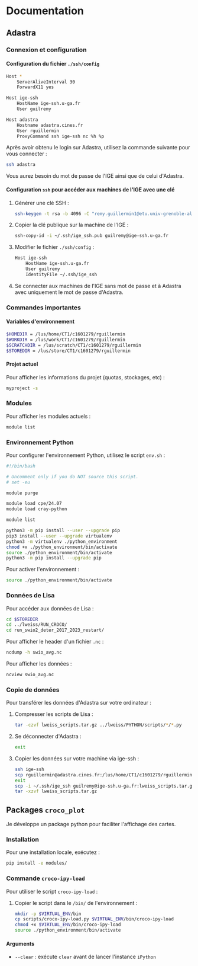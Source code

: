 # Documentation

## Adastra

### Connexion et configuration

#### Configuration du fichier `./ssh/config`
```bash
Host *
	ServerAliveInterval 30
	ForwardX11 yes

Host ige-ssh
	HostName ige-ssh.u-ga.fr
	User guilremy

Host adastra
	Hostname adastra.cines.fr
	User rguillermin
	ProxyCommand ssh ige-ssh nc %h %p  
```

Après avoir obtenu le login sur Adastra, utilisez la commande suivante pour vous connecter :
```bash
ssh adastra
```
Vous aurez besoin du mot de passe de l'IGE ainsi que de celui d'Adastra.

#### Configuration `ssh` pour accéder aux machines de l'IGE avec une clé
1. Générer une clé SSH :
    ```bash
    ssh-keygen -t rsa -b 4096 -C "remy.guillermin1@etu.univ-grenoble-alpes.fr" -f ~/.ssh/ige_ssh
    ```
2. Copier la clé publique sur la machine de l'IGE :
    ```bash
    ssh-copy-id -i ~/.ssh/ige_ssh.pub guilremy@ige-ssh.u-ga.fr
    ```
3. Modifier le fichier `./ssh/config` :
    ```bash
    Host ige-ssh
    	HostName ige-ssh.u-ga.fr
    	User guilremy
    	IdentityFile ~/.ssh/ige_ssh
    ```
4. Se connecter aux machines de l'IGE sans mot de passe et à Adastra avec uniquement le mot de passe d'Adastra.

### Commandes importantes

#### Variables d'environnement 
```bash
$HOMEDIR = /lus/home/CT1/c1601279/rguillermin
$WORKDIR = /lus/work/CT1/c1601279/rguillermin
$SCRATCHDIR = /lus/scratch/CT1/c1601279/rguillermin
$STOREDIR = /lus/store/CT1/c1601279/rguillermin
```

#### Projet actuel
Pour afficher les informations du projet (quotas, stockages, etc) :
```bash
myproject -s
```

### Modules
Pour afficher les modules actuels :
```bash
module list
```

### Environnement Python
Pour configurer l'environnement Python, utilisez le script `env.sh` :
```bash
#!/bin/bash

# Uncomment only if you do NOT source this script.
# set -eu

module purge

module load cpe/24.07
module load cray-python

module list

python3 -m pip install --user --upgrade pip
pip3 install --user --upgrade virtualenv
python3 -m virtualenv ./python_environment
chmod +x ./python_environment/bin/activate
source ./python_environment/bin/activate
python3 -m pip install --upgrade pip
```

Pour activer l'environnement :
```bash
source ./python_environment/bin/activate
```

### Données de Lisa
Pour accéder aux données de Lisa :
```bash
cd $STOREDIR
cd ../lweiss/RUN_CROCO/
cd run_swio2_deter_2017_2023_restart/
```

Pour afficher le header d'un fichier `.nc` :
```bash
ncdump -h swio_avg.nc 
```

Pour afficher les données :
```bash
ncview swio_avg.nc
```

### Copie de données
Pour transférer les données d'Adastra sur votre ordinateur :
1. Compresser les scripts de Lisa :
    ```bash
    tar -czvf lweiss_scripts.tar.gz ../lweiss/PYTHON/scripts/*/*.py
    ```
2. Se déconnecter d'Adastra :
    ```bash
    exit
    ```
3. Copier les données sur votre machine via ige-ssh :
    ```bash
    ssh ige-ssh
    scp rguillermin@adastra.cines.fr:/lus/home/CT1/c1601279/rguillermin/lweiss_scripts.tar.gz .
    exit
    scp -i ~/.ssh/ige_ssh guilremy@ige-ssh.u-ga.fr:lweiss_scripts.tar.gz .
    tar -xzvf lweiss_scripts.tar.gz
    ```

## Packages `croco_plot`
Je développe un package python pour faciliter l'affichage des cartes.

### Installation
Pour une installation locale, exécutez :
```bash
pip install -e modules/
```

### Commande `croco-ipy-load`
Pour utiliser le script `croco-ipy-load` :
1. Copier le script dans le `/bin/` de l'environnement :
    ```bash
    mkdir -p $VIRTUAL_ENV/bin 
    cp scripts/croco-ipy-load.py $VIRTUAL_ENV/bin/croco-ipy-load
    chmod +x $VIRTUAL_ENV/bin/croco-ipy-load
    source ./python_environment/bin/activate
    ```

#### Arguments
- `--clear` : exécute `clear` avant de lancer l'instance `iPython`